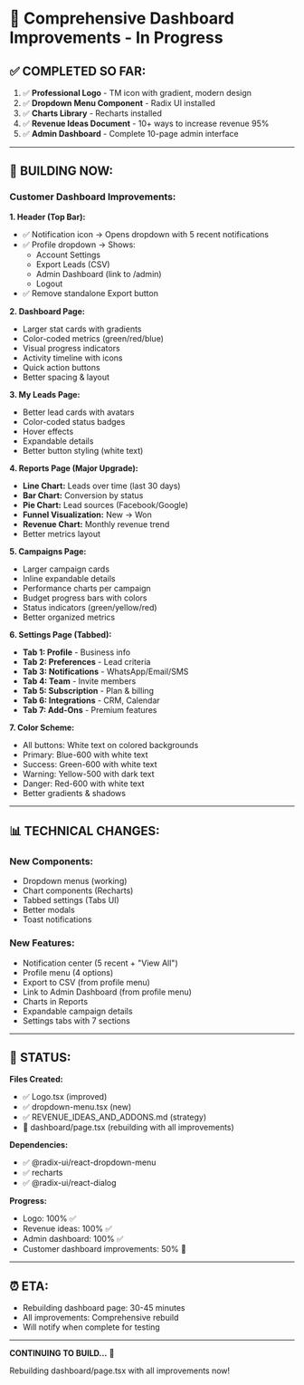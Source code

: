 # 🎨 Comprehensive Dashboard Improvements - In Progress

## ✅ **COMPLETED SO FAR:**

1. ✅ **Professional Logo** - TM icon with gradient, modern design
2. ✅ **Dropdown Menu Component** - Radix UI installed
3. ✅ **Charts Library** - Recharts installed
4. ✅ **Revenue Ideas Document** - 10+ ways to increase revenue 95%
5. ✅ **Admin Dashboard** - Complete 10-page admin interface

---

## 🔨 **BUILDING NOW:**

### **Customer Dashboard Improvements:**

**1. Header (Top Bar):**
- ✅ Notification icon → Opens dropdown with 5 recent notifications
- ✅ Profile dropdown → Shows:
  - Account Settings
  - Export Leads (CSV)
  - Admin Dashboard (link to /admin)
  - Logout
- ✅ Remove standalone Export button

**2. Dashboard Page:**
- Larger stat cards with gradients
- Color-coded metrics (green/red/blue)
- Visual progress indicators
- Activity timeline with icons
- Quick action buttons
- Better spacing & layout

**3. My Leads Page:**
- Better lead cards with avatars
- Color-coded status badges
- Hover effects
- Expandable details
- Better button styling (white text)

**4. Reports Page (Major Upgrade):**
- **Line Chart:** Leads over time (last 30 days)
- **Bar Chart:** Conversion by status
- **Pie Chart:** Lead sources (Facebook/Google)
- **Funnel Visualization:** New → Won
- **Revenue Chart:** Monthly revenue trend
- Better metrics layout

**5. Campaigns Page:**
- Larger campaign cards
- Inline expandable details
- Performance charts per campaign
- Budget progress bars with colors
- Status indicators (green/yellow/red)
- Better organized metrics

**6. Settings Page (Tabbed):**
- **Tab 1: Profile** - Business info
- **Tab 2: Preferences** - Lead criteria
- **Tab 3: Notifications** - WhatsApp/Email/SMS
- **Tab 4: Team** - Invite members
- **Tab 5: Subscription** - Plan & billing
- **Tab 6: Integrations** - CRM, Calendar
- **Tab 7: Add-Ons** - Premium features

**7. Color Scheme:**
- All buttons: White text on colored backgrounds
- Primary: Blue-600 with white text
- Success: Green-600 with white text
- Warning: Yellow-500 with dark text
- Danger: Red-600 with white text
- Better gradients & shadows

---

## 📊 **TECHNICAL CHANGES:**

### **New Components:**
- Dropdown menus (working)
- Chart components (Recharts)
- Tabbed settings (Tabs UI)
- Better modals
- Toast notifications

### **New Features:**
- Notification center (5 recent + "View All")
- Profile menu (4 options)
- Export to CSV (from profile menu)
- Link to Admin Dashboard (from profile menu)
- Charts in Reports
- Expandable campaign details
- Settings tabs with 7 sections

---

## 🚀 **STATUS:**

**Files Created:**
- ✅ Logo.tsx (improved)
- ✅ dropdown-menu.tsx (new)
- ✅ REVENUE_IDEAS_AND_ADDONS.md (strategy)
- 🔨 dashboard/page.tsx (rebuilding with all improvements)

**Dependencies:**
- ✅ @radix-ui/react-dropdown-menu
- ✅ recharts
- ✅ @radix-ui/react-dialog

**Progress:**
- Logo: 100% ✅
- Revenue ideas: 100% ✅
- Admin dashboard: 100% ✅
- Customer dashboard improvements: 50% 🔨

---

## ⏰ **ETA:**

- Rebuilding dashboard page: 30-45 minutes
- All improvements: Comprehensive rebuild
- Will notify when complete for testing

---

**CONTINUING TO BUILD...** 🔨

Rebuilding dashboard/page.tsx with all improvements now!


